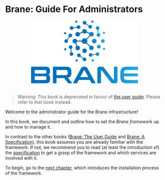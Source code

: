 # Brane: Guide For Administrators

<div align="center"><img src="./assets/img/brane_logo.png" alt="Brane logo" style="height: 200px;"/></div>
<br>

> Warning: This book is deprecated in favour of [the user guide](/user-guide). Please refer to that book instead.

Welcome to the administrator guide for the Brane infrastructure!

In this book, we document and outline how to set the _Brane framework_ up and how to manage it.

In contrast to the other books ([Brane: The User Guide](/user-guide) and [Brane: A Specification](/specification)), this book assumes you are already familiar with the framework. If not, we recommend you to read (at least the introduction of) the [specification](/specification) to get a grasp of the framework and which services are involved with it.

To begin, go to the [next chapter](./installation/introduction.md), which introduces the installation process of the framework.
